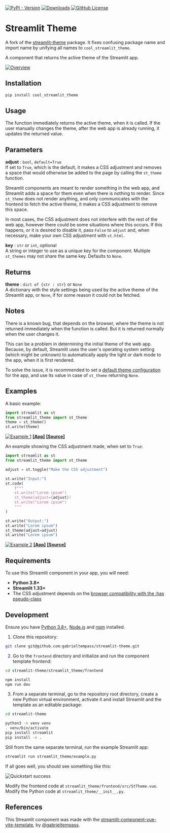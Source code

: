 [![PyPI - Version](https://img.shields.io/pypi/v/st-theme)](https://pypi.org/project/st-theme/)
[![Downloads](https://static.pepy.tech/badge/st-theme/month)](https://pepy.tech/project/st-theme)
[![GitHub License](https://img.shields.io/github/license/gabrieltempass/streamlit-theme?color=blue)](https://github.com/gabrieltempass/streamlit-theme/blob/main/LICENSE)

# Streamlit Theme

A fork of the [streamlit-theme](https://github.com/gabrieltempass/streamlit-theme) package. It fixes confusing package name and import name by unifying all names to `cool_streamlit_theme`.

A component that returns the active theme of the Streamlit app.

[![Overview](https://github.com/gabrieltempass/streamlit-theme/raw/main/images/st_theme_1.gif)](https://st-theme-1.streamlit.app/)

## Installation

```bash
pip install cool_streamlit_theme
```

## Usage

The function immediately returns the active theme, when it is called. If the
user manually changes the theme, after the web app is already running, it
updates the returned value.

## Parameters

**adjust** : `bool`, `default=True`</br>
If set to `True`, which is the default, it makes a CSS adjustment and removes
a space that would otherwise be added to the page by calling the `st_theme`
function.

Streamlit components are meant to render something in the web app, and
Streamlit adds a space for them even when there is nothing to render. Since
`st_theme` does not render anything, and only communicates with the frontend
to fetch the active theme, it makes a CSS adjustment to remove this space.

In most cases, the CSS adjustment does not interfere with the rest of the web
app, however there could be some situations where this occurs. If this happens,
or it is desired to disable it, pass `False` to `adjust` and, when necessary,
make your own CSS adjustment with `st.html`.

**key** : `str` or `int`, optional</br>
A string or integer to use as a unique key for the component. Multiple
`st_themes` may not share the same key. Defaults to `None`.

## Returns

**theme** : `dict of {str : str}` or `None`</br>
A dictionary with the style settings being used by the active theme of the
Streamlit app, or `None`, if for some reason it could not be fetched.

## Notes

There is a known bug, that depends on the browser, where the theme is not
returned immediately when the function is called. But it is returned normally
when the user changes it.

This can be a problem in determining the initial theme of the web app. Because,
by default, Streamlit uses the user's operating system setting (which might be
unknown) to automatically apply the light or dark mode to the app, when it is
first rendered.

To solve the issue, it is recommended to set a
[default theme configuration](https://docs.streamlit.io/library/advanced-features/theming)
for the app, and use its value in case of `st_theme` returning `None`.

## Examples

A basic example:

```python
import streamlit as st
from streamlit_theme import st_theme
theme = st_theme()
st.write(theme)
```

[![Example 1](https://github.com/gabrieltempass/streamlit-theme/raw/main/images/st_theme_1.gif)](https://st-theme-1.streamlit.app/)
[**[App]**](https://st-theme-1.streamlit.app/)
[**[Source]**](https://github.com/gabrieltempass/streamlit-theme/blob/main/examples/st_theme_1.py)

An example showing the CSS adjustment made, when set to `True`:

```python
import streamlit as st
from streamlit_theme import st_theme

adjust = st.toggle("Make the CSS adjustment")

st.write("Input:")
st.code(
    f"""
    st.write("Lorem ipsum")
    st_theme(adjust={adjust})
    st.write("Lorem ipsum")
    """
)

st.write("Output:")
st.write("Lorem ipsum")
st_theme(adjust=adjust)
st.write("Lorem ipsum")
```

[![Example 2](https://github.com/gabrieltempass/streamlit-theme/raw/main/images/st_theme_2.gif)](https://st-theme-2.streamlit.app/)
[**[App]**](https://st-theme-2.streamlit.app/)
[**[Source]**](https://github.com/gabrieltempass/streamlit-theme/blob/main/examples/st_theme_2.py)

## Requirements

To use this Streamlit component in your app, you will need:

- **Python 3.8+**
- **Streamlit 1.33+**
- The CSS adjustment depends on the
  [browser compatibility with the :has pseudo-class](https://developer.mozilla.org/en-US/docs/Web/CSS/:has#browser_compatibility)

## Development

Ensure you have [Python 3.8+](https://www.python.org/downloads/),
[Node.js](https://nodejs.org) and
[npm](https://docs.npmjs.com/downloading-and-installing-node-js-and-npm)
installed.

1. Clone this repository:

```bash
git clone git@github.com:gabrieltempass/streamlit-theme.git
```

2. Go to the `frontend` directory and initialize and run the component template
   frontend:

```bash
cd streamlit-theme/streamlit_theme/frontend
```

```bash
npm install
npm run dev
```

3. From a separate terminal, go to the repository root directory, create a new
   Python virtual environment, activate it and install Streamlit and the template
   as an editable package:

```bash
cd streamlit-theme
```

```bash
python3 -m venv venv
. venv/bin/activate
pip install streamlit
pip install -e .
```

Still from the same separate terminal, run the example Streamlit app:

```bash
streamlit run streamlit_theme/example.py
```

If all goes well, you should see something like this:

![Quickstart success](https://github.com/gabrieltempass/streamlit-theme/raw/main/images/development.png)

Modify the frontend code at
`streamlit_theme/frontend/src/StTheme.vue`.
Modify the Python code at `streamlit_theme/__init__.py`.

## References

This Streamlit component was made with the [streamlit-component-vue-vite-template](https://github.com/gabrieltempass/streamlit-component-vue-vite-template), by
[@gabrieltempass](https://github.com/gabrieltempass).
